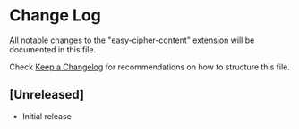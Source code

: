 # Change Log

All notable changes to the "easy-cipher-content" extension will be documented in this file.

Check [Keep a Changelog](http://keepachangelog.com/) for recommendations on how to structure this file.

## [Unreleased]

- Initial release
